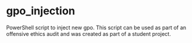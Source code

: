 # gpo_injection
PowerShell script to inject new gpo. This script can be used as part of an offensive ethics audit and was created as part of a student project.
